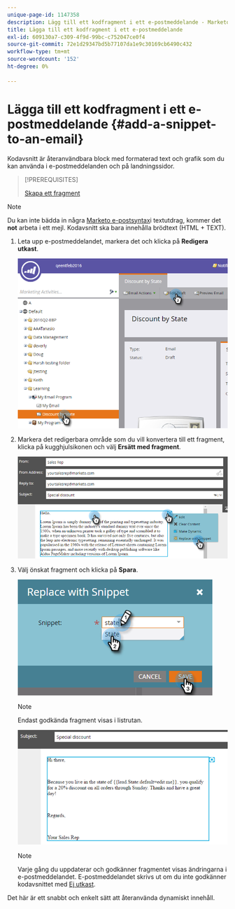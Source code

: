 ```yaml
---
unique-page-id: 1147358
description: Lägg till ett kodfragment i ett e-postmeddelande - Marketo Docs - produktdokumentation
title: Lägga till ett kodfragment i ett e-postmeddelande
exl-id: 609130a7-c309-4f9d-99bc-c752047ce0f4
source-git-commit: 72e1d29347bd5b77107da1e9c30169cb6490c432
workflow-type: tm+mt
source-wordcount: '152'
ht-degree: 0%

---
```


# Lägga till ett kodfragment i ett e-postmeddelande {#add-a-snippet-to-an-email}

Kodavsnitt är återanvändbara block med formaterad text och grafik som du kan använda i e-postmeddelanden och på landningssidor.

>[!PREREQUISITES]
>
>[Skapa ett fragment](/help/marketo/product-docs/personalization/segmentation-and-snippets/snippets/create-a-snippet.md)

>[!NOTE]
>
>Du kan inte bädda in några [Marketo e-postsyntax](/help/marketo/product-docs/email-marketing/general/email-editor-2/email-template-syntax.md)i textutdrag, kommer det **not** arbeta i ett mejl. Kodavsnitt ska bara innehålla brödtext (HTML + TEXT).

1. Leta upp e-postmeddelandet, markera det och klicka på **Redigera utkast**.

   ![](assets/one-2.png)

1. Markera det redigerbara område som du vill konvertera till ett fragment, klicka på kugghjulsikonen och välj **Ersätt med fragment**.

   ![](assets/two-2.png)

1. Välj önskat fragment och klicka på **Spara**.

   ![](assets/three-1.png)

   >[!NOTE]
   >
   >Endast godkända fragment visas i listrutan.

   ![](assets/four.png)

   >[!NOTE]
   >
   >Varje gång du uppdaterar och godkänner fragmentet visas ändringarna i e-postmeddelandet. E-postmeddelandet skrivs ut om du inte godkänner kodavsnittet med [Ej utkast](/help/marketo/product-docs/administration/users-and-roles/managing-user-roles-and-permissions/enable-no-draft-for-snippets.md).

Det här är ett snabbt och enkelt sätt att återanvända dynamiskt innehåll.
